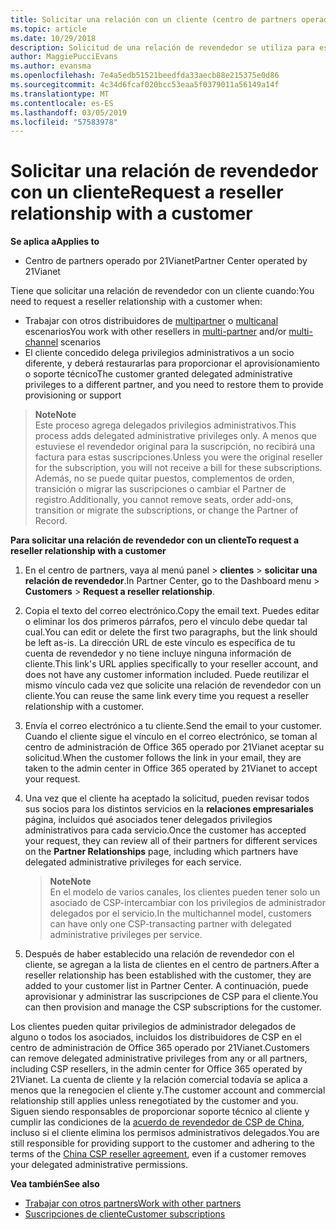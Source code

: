 ```yaml
---
title: Solicitar una relación con un cliente (centro de partners operado por 21Vianet)
ms.topic: article
ms.date: 10/29/2018
description: Solicitud de una relación de revendedor se utiliza para escenarios de multicanal y multipartner. También es útil si un cliente quita tus privilegios de administrador delegado y necesitas restaurarlos para proporcionar aprovisionamiento o soporte técnico.
author: MaggiePucciEvans
ms.author: evansma
ms.openlocfilehash: 7e4a5edb51521beedfda33aecb88e215375e0d86
ms.sourcegitcommit: 4c34d6fcaf020bcc53eaa5f0379011a56149a14f
ms.translationtype: MT
ms.contentlocale: es-ES
ms.lasthandoff: 03/05/2019
ms.locfileid: "57583978"
---
```

# <a name="request-a-reseller-relationship-with-a-customer"></a><span data-ttu-id="3d8da-104">Solicitar una relación de revendedor con un cliente</span><span class="sxs-lookup"><span data-stu-id="3d8da-104">Request a reseller relationship with a customer</span></span>

<span data-ttu-id="3d8da-105">**Se aplica a**</span><span class="sxs-lookup"><span data-stu-id="3d8da-105">**Applies to**</span></span>

-   <span data-ttu-id="3d8da-106">Centro de partners operado por 21Vianet</span><span class="sxs-lookup"><span data-stu-id="3d8da-106">Partner Center operated by 21Vianet</span></span>

<span data-ttu-id="3d8da-107">Tiene que solicitar una relación de revendedor con un cliente cuando:</span><span class="sxs-lookup"><span data-stu-id="3d8da-107">You need to request a reseller relationship with a customer when:</span></span>

-   <span data-ttu-id="3d8da-108">Trabajar con otros distribuidores de [multipartner](multipartner.md) o [multicanal](multichannel.md) escenarios</span><span class="sxs-lookup"><span data-stu-id="3d8da-108">You work with other resellers in [multi-partner](multipartner.md) and/or [multi-channel](multichannel.md) scenarios</span></span>
-   <span data-ttu-id="3d8da-109">El cliente concedido delega privilegios administrativos a un socio diferente, y deberá restaurarlas para proporcionar el aprovisionamiento o soporte técnico</span><span class="sxs-lookup"><span data-stu-id="3d8da-109">The customer granted delegated administrative privileges to a different partner, and you need to restore them to provide provisioning or support</span></span>

><span data-ttu-id="3d8da-110">**Note**</span><span class="sxs-lookup"><span data-stu-id="3d8da-110">**Note**</span></span><br> <span data-ttu-id="3d8da-111">Este proceso agrega delegados privilegios administrativos.</span><span class="sxs-lookup"><span data-stu-id="3d8da-111">This process adds delegated administrative privileges only.</span></span> <span data-ttu-id="3d8da-112">A menos que estuviese el revendedor original para la suscripción, no recibirá una factura para estas suscripciones.</span><span class="sxs-lookup"><span data-stu-id="3d8da-112">Unless you were the original reseller for the subscription, you will not receive a bill for these subscriptions.</span></span> <span data-ttu-id="3d8da-113">Además, no se puede quitar puestos, complementos de orden, transición o migrar las suscripciones o cambiar el Partner de registro.</span><span class="sxs-lookup"><span data-stu-id="3d8da-113">Additionally, you cannot remove seats, order add-ons, transition or migrate the subscriptions, or change the Partner of Record.</span></span>

<a href="" id="requestarelationship"></a>
<span data-ttu-id="3d8da-114">**Para solicitar una relación de revendedor con un cliente**</span><span class="sxs-lookup"><span data-stu-id="3d8da-114">**To request a reseller relationship with a customer**</span></span>

1.  <span data-ttu-id="3d8da-115">En el centro de partners, vaya al menú panel &gt; **clientes** &gt; **solicitar una relación de revendedor**.</span><span class="sxs-lookup"><span data-stu-id="3d8da-115">In Partner Center, go to the Dashboard menu &gt; **Customers** &gt; **Request a reseller relationship**.</span></span>
2.  <span data-ttu-id="3d8da-116">Copia el texto del correo electrónico.</span><span class="sxs-lookup"><span data-stu-id="3d8da-116">Copy the email text.</span></span> <span data-ttu-id="3d8da-117">Puedes editar o eliminar los dos primeros párrafos, pero el vínculo debe quedar tal cual.</span><span class="sxs-lookup"><span data-stu-id="3d8da-117">You can edit or delete the first two paragraphs, but the link should be left as-is.</span></span> <span data-ttu-id="3d8da-118">La dirección URL de este vínculo es específica de tu cuenta de revendedor y no tiene incluye ninguna información de cliente.</span><span class="sxs-lookup"><span data-stu-id="3d8da-118">This link's URL applies specifically to your reseller account, and does not have any customer information included.</span></span> <span data-ttu-id="3d8da-119">Puede reutilizar el mismo vínculo cada vez que solicite una relación de revendedor con un cliente.</span><span class="sxs-lookup"><span data-stu-id="3d8da-119">You can reuse the same link every time you request a reseller relationship with a customer.</span></span>
3.  <span data-ttu-id="3d8da-120">Envía el correo electrónico a tu cliente.</span><span class="sxs-lookup"><span data-stu-id="3d8da-120">Send the email to your customer.</span></span> <span data-ttu-id="3d8da-121">Cuando el cliente sigue el vínculo en el correo electrónico, se toman al centro de administración de Office 365 operado por 21Vianet aceptar su solicitud.</span><span class="sxs-lookup"><span data-stu-id="3d8da-121">When the customer follows the link in your email, they are taken to the admin center in Office 365 operated by 21Vianet to accept your request.</span></span>
4.  <span data-ttu-id="3d8da-122">Una vez que el cliente ha aceptado la solicitud, pueden revisar todos sus socios para los distintos servicios en la **relaciones empresariales** página, incluidos qué asociados tener delegados privilegios administrativos para cada servicio.</span><span class="sxs-lookup"><span data-stu-id="3d8da-122">Once the customer has accepted your request, they can review all of their partners for different services on the **Partner Relationships** page, including which partners have delegated administrative privileges for each service.</span></span>

    ><span data-ttu-id="3d8da-123">**Note**</span><span class="sxs-lookup"><span data-stu-id="3d8da-123">**Note**</span></span><br> <span data-ttu-id="3d8da-124">En el modelo de varios canales, los clientes pueden tener solo un asociado de CSP-intercambiar con los privilegios de administrador delegados por el servicio.</span><span class="sxs-lookup"><span data-stu-id="3d8da-124">In the multichannel model, customers can have only one CSP-transacting partner with delegated administrative privileges per service.</span></span> 
    
5.  <span data-ttu-id="3d8da-125">Después de haber establecido una relación de revendedor con el cliente, se agregan a la lista de clientes en el centro de partners.</span><span class="sxs-lookup"><span data-stu-id="3d8da-125">After a reseller relationship has been established with the customer, they are added to your customer list in Partner Center.</span></span> <span data-ttu-id="3d8da-126">A continuación, puede aprovisionar y administrar las suscripciones de CSP para el cliente.</span><span class="sxs-lookup"><span data-stu-id="3d8da-126">You can then provision and manage the CSP subscriptions for the customer.</span></span>

<span data-ttu-id="3d8da-127">Los clientes pueden quitar privilegios de administrador delegados de alguno o todos los asociados, incluidos los distribuidores de CSP en el centro de administración de Office 365 operado por 21Vianet.</span><span class="sxs-lookup"><span data-stu-id="3d8da-127">Customers can remove delegated administrative privileges from any or all partners, including CSP resellers, in the admin center for Office 365 operated by 21Vianet.</span></span> <span data-ttu-id="3d8da-128">La cuenta de cliente y la relación comercial todavía se aplica a menos que la renegocien el cliente y.</span><span class="sxs-lookup"><span data-stu-id="3d8da-128">The customer account and commercial relationship still applies unless renegotiated by the customer and you.</span></span> <span data-ttu-id="3d8da-129">Siguen siendo responsables de proporcionar soporte técnico al cliente y cumplir las condiciones de la [acuerdo de revendedor de CSP de China](https://www.21vbluecloud.com/office365/ResellerAgr/), incluso si el cliente elimina los permisos administrativos delegados.</span><span class="sxs-lookup"><span data-stu-id="3d8da-129">You are still responsible for providing support to the customer and adhering to the terms of the [China CSP reseller agreement](https://www.21vbluecloud.com/office365/ResellerAgr/), even if a customer removes your delegated administrative permissions.</span></span> 

<span data-ttu-id="3d8da-130">**Vea también**</span><span class="sxs-lookup"><span data-stu-id="3d8da-130">**See also**</span></span>

-   [<span data-ttu-id="3d8da-131">Trabajar con otros partners</span><span class="sxs-lookup"><span data-stu-id="3d8da-131">Work with other partners</span></span>](work-with-other-partners.md)
-   [<span data-ttu-id="3d8da-132">Suscripciones de cliente</span><span class="sxs-lookup"><span data-stu-id="3d8da-132">Customer subscriptions</span></span>](customer-subscriptions.md)

 

 




